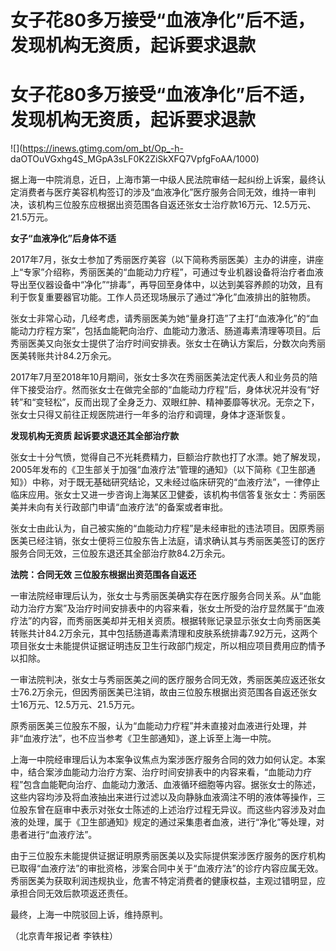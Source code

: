 # 女子花80多万接受“血液净化”后不适，发现机构无资质，起诉要求退款

# 女子花80多万接受“血液净化”后不适，发现机构无资质，起诉要求退款

![](https://inews.gtimg.com/om_bt/Op_-h-
daOTOuVGxhg4S_MGpA3sLF0K2ZiSkXFQ7VpfgFoAA/1000)

据上海一中院消息，近日，上海市第一中级人民法院审结一起纠纷上诉案，最终认定消费者与医疗美容机构签订的涉及“血液净化”医疗服务合同无效，维持一审判决，该机构三位股东应根据出资范围各自返还张女士治疗款16万元、12.5万元、21.5万元。

**女子“血液净化”后身体不适**

2017年7月，张女士参加了秀丽医疗美容（以下简称秀丽医美）主办的讲座，讲座上“专家”介绍称，秀丽医美的“血能动力疗程”，可通过专业机器设备将治疗者血液导出至仪器设备中“净化”“排毒”，再导回至身体中，以达到美容养颜的功效，且有利于恢复重要器官功能。工作人员还现场展示了通过“净化”血液排出的脏物质。

张女士非常心动，几经考虑，请秀丽医美为她“量身打造”了主打“血液净化”的“血能动力疗程方案”，包括血能靶向治疗、血能动力激活、肠道毒素清理等项目。后秀丽医美又向张女士提供了治疗时间安排表。张女士在确认方案后，分数次向秀丽医美转账共计84.2万余元。

2017年7月至2018年10月期间，张女士多次在秀丽医美法定代表人和业务员的陪伴下接受治疗。然而张女士在做完全部的“血能动力疗程”后，身体状况并没有“好转”和“变轻松”，反而出现了全身乏力、双眼红肿、精神萎靡等状况。无奈之下，张女士只得又前往正规医院进行一年多的治疗和调理，身体才逐渐恢复。

**发现机构无资质 起诉要求退还其全部治疗款**

张女士十分气愤，觉得自己不光耗费精力，巨额治疗款也打了水漂。她了解发现，2005年发布的《卫生部关于加强“血液疗法”管理的通知》（以下简称《卫生部通知》）中称，对于既无基础研究结论，又未经过临床研究的“血液疗法”，一律停止临床应用。张女士又进一步咨询上海某区卫健委，该机构书信答复张女士：秀丽医美并未向有关行政部门申请“血液疗法”的备案或者审批。

张女士由此认为，自己被实施的“血能动力疗程”是未经审批的违法项目。因原秀丽医美已经注销，张女士便将三位股东告上法庭，请求确认其与秀丽医美签订的医疗服务合同无效，三位股东退还其全部治疗款84.2万余元。

**法院：合同无效 三位股东根据出资范围各自返还**

一审法院经审理后认为，张女士与秀丽医美确实存在医疗服务合同关系。从“血能动力治疗方案”及治疗时间安排表中的内容来看，张女士所受的治疗显然属于“血液疗法”的内容，而秀丽医美却并无相关资质。根据转账记录显示张女士向秀丽医美转账共计84.2万余元，其中包括肠道毒素清理和皮肤系统排毒7.92万元，这两个项目张女士未能提供证据证明违反卫生行政部门规定，所以相应项目费用应酌情予以扣除。

一审法院判决，张女士与秀丽医美之间的医疗服务合同无效，秀丽医美应返还张女士76.2万余元，但因秀丽医美已注销，故由三位股东根据出资范围各自返还张女士16万元、12.5万元、21.5万元。

原秀丽医美三位股东不服，认为“血能动力疗程”并未直接对血液进行处理，并非“血液疗法”，也不应当参考《卫生部通知》，遂上诉至上海一中院。

上海一中院经审理后认为本案争议焦点为案涉医疗服务合同的效力如何认定。本案中，结合案涉血能动力治疗方案、治疗时间安排表中的内容来看，“血能动力疗程”包含血能靶向治疗、血能动力激活、血液循环细胞等内容。据张女士的陈述，这些内容均涉及将血液抽出来进行过滤以及向静脉血液滴注不明的液体等操作，三位股东曾在庭审中表示对张女士陈述的上述治疗过程无异议。而这些内容涉及对血液的处理，属于《卫生部通知》规定的通过采集患者血液，进行“净化”等处理，对患者进行“血液疗法”。

由于三位股东未能提供证据证明原秀丽医美以及实际提供案涉医疗服务的医疗机构已取得“血液疗法”的审批资格，涉案合同中关于“血液疗法”的诊疗内容应属无效。秀丽医美为获取利润违规执业，危害不特定消费者的健康权益，主观过错明显，应承担合同无效后款项返还责任。

最终，上海一中院驳回上诉，维持原判。

（北京青年报记者 李铁柱）

